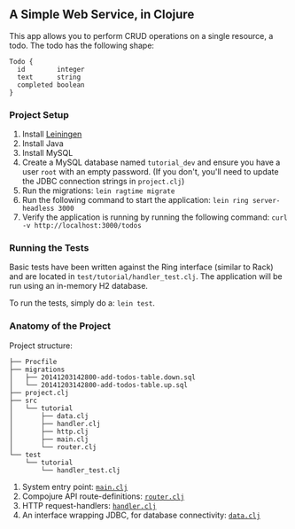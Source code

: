 ## A Simple Web Service, in Clojure

This app allows you to perform CRUD operations on a single resource, a todo. The todo has the following shape:

```
Todo {
  id        integer
  text      string
  completed boolean
}
```

### Project Setup

1. Install [Leiningen](http://leiningen.org/)
2. Install Java
3. Install MySQL
4. Create a MySQL database named `tutorial_dev` and ensure you have a user `root` with an empty password. (If you don't, you'll need to update the JDBC connection strings in `project.clj`)
5. Run the migrations: `lein ragtime migrate`
5. Run the following command to start the application: `lein ring server-headless 3000`
6. Verify the application is running by running the following command: `curl -v http://localhost:3000/todos`

### Running the Tests

Basic tests have been written against the Ring interface (similar to Rack) and are located in `test/tutorial/handler_test.clj`. The application will be run using an in-memory H2 database.

To run the tests, simply do a: `lein test`.

### Anatomy of the Project

Project structure:

```
├── Procfile
├── migrations
│   ├── 20141203142800-add-todos-table.down.sql
│   └── 20141203142800-add-todos-table.up.sql
├── project.clj
├── src
│   └── tutorial
│       ├── data.clj
│       ├── handler.clj
│       ├── http.clj
│       ├── main.clj
│       └── router.clj
└── test
    └── tutorial
        └── handler_test.clj
```

1. System entry point: [`main.clj`](https://github.com/laser/web-service-clojure/blob/master/src/tutorial/main.clj)
2. Compojure API route-definitions: [`router.clj`](https://github.com/laser/web-service-clojure/blob/master/src/tutorial/router.clj)
3. HTTP request-handlers: [`handler.clj`](https://github.com/laser/web-service-clojure/blob/master/src/tutorial/handler.clj)
4. An interface wrapping JDBC, for database connectivity: [`data.clj`](https://github.com/laser/web-service-clojure/blob/master/src/tutorial/data.clj)
